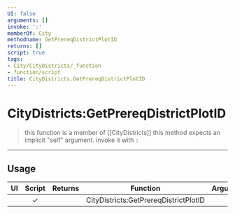 ```yaml
---
UI: false
arguments: []
invoke: ':'
memberOf: City
methodname: GetPrereqDistrictPlotID
returns: []
script: true
tags:
- City/CityDistricts/_function
- function/script
title: CityDistricts.GetPrereqDistrictPlotID
---
```

# CityDistricts:GetPrereqDistrictPlotID
> this function is a member of [[CityDistricts]]
> this method expects an implicit "self" argument. invoke it with `:`
-----
## Usage
|  UI | Script | Returns | Function | Arguments |
|:---:|:------:|-------:|:--------:|:---------|
| |✓||CityDistricts:GetPrereqDistrictPlotID||
